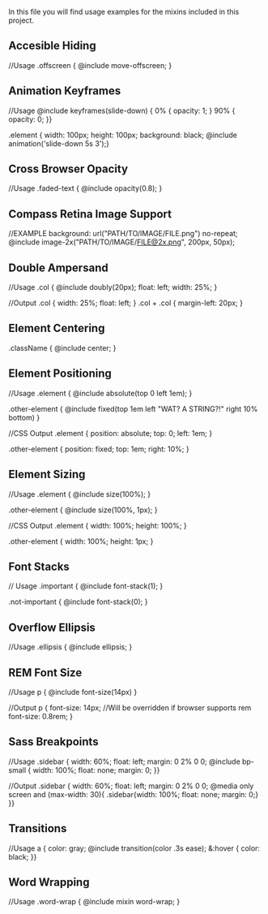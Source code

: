 In this file you will find usage examples for the mixins included in this project.

## Accesible Hiding

//Usage
.offscreen {
  @include move-offscreen;
}

## Animation Keyframes

//Usage
@include keyframes(slide-down) {
  0% { opacity: 1; }
  90% { opacity: 0; }}

.element {
  width: 100px;
  height: 100px;
  background: black;
  @include animation('slide-down 5s 3');}

## Cross Browser Opacity

//Usage
.faded-text {
  @include opacity(0.8);
}

## Compass Retina Image Support

//EXAMPLE
background: url("PATH/TO/IMAGE/FILE.png") no-repeat;
@include image-2x("PATH/TO/IMAGE/FILE@2x.png", 200px, 50px);

## Double Ampersand

//Usage
.col {
  @include doubly(20px);
  float: left;
  width: 25%;
}

//Output
.col {
  width: 25%;
  float: left;
}
.col + .col {
  margin-left: 20px;
}

## Element Centering

.className {
	@include center;
}

## Element Positioning

//Usage
.element {
  @include absolute(top 0 left 1em);
}
 
.other-element {
  @include fixed(top 1em left "WAT? A STRING?!" right 10% bottom)
}

//CSS Output
.element {
  position: absolute;
  top: 0;
  left: 1em;
}
 
.other-element {
  position: fixed;
  top: 1em;
  right: 10%;
}

## Element Sizing

//Usage
.element {
  @include size(100%);
}
 
.other-element {
  @include size(100%, 1px);
}

//CSS Output
.element {
  width: 100%;
  height: 100%;
}
 
.other-element {
  width: 100%;
  height: 1px;
}

## Font Stacks

// Usage
.important {
     @include  font-stack(1);
}

.not-important {
     @include  font-stack(0);
}

## Overflow Ellipsis

//Usage
.ellipsis {
  @include ellipsis;
}

## REM Font Size

//Usage
p {
  @include font-size(14px)
}

//Output
p {
  font-size: 14px; //Will be overridden if browser supports rem
  font-size: 0.8rem;
}

## Sass Breakpoints

//Usage
.sidebar {
  width: 60%;
  float: left;
  margin: 0 2% 0 0;
  @include bp-small {
    width: 100%;
    float: none;
    margin: 0;
  }}

//Output
.sidebar {
  width: 60%;
  float: left;
  margin: 0 2% 0 0;
  @media only screen and (max-width: 30){
    .sidebar{width: 100%; float: none; margin: 0;}
  }}

## Transitions

//Usage
a {
  color: gray;
  @include transition(color .3s ease);
  &:hover {
    color: black;
  }}
  
## Word Wrapping

//Usage
.word-wrap {
  @include mixin word-wrap;
}